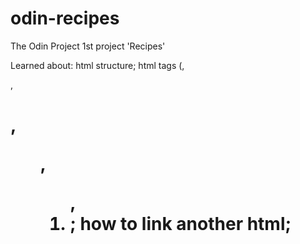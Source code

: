 # odin-recipes
The Odin Project 1st project 'Recipes'

Learned about:
html structure;
html tags (<a>, <p>, <h1>, <ul>, <ol>, <li>;
how to link another html;
